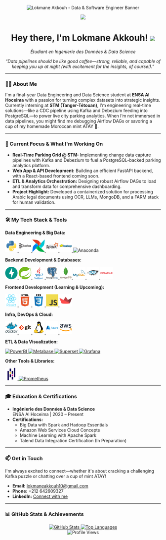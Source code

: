 <p align="center">
  <img src="https://placehold.co/1280x320/0D1117/FFFFFF?text=Lokmane+Akkouh+%7C+Data+%26+Software+Engineer&font=inter" alt="Lokmane Akkouh - Data & Software Engineer Banner"/>
</p>

<div id="header" align="center">
  <img src="https://media.giphy.com/media/M9gbBd9nbDrOTu1Mqx/giphy.gif" width="100"/>
  <h1>
    Hey there, I'm Lokmane Akkouh! 
    <img src="https://media.giphy.com/media/hvRJCLFzcasrR4ia7z/giphy.gif" width="30px"/>
  </h1>
  <p align="center">
    <em>Étudiant en Ingénierie des Données & Data Science</em>
  </p>
  <p align="center">
    <em>“Data pipelines should be like good coffee—strong, reliable, and capable of keeping you up at night (with excitement for the insights, of course!).”</em>
  </p>
</div>

---

### 👨‍💻 About Me

I'm a final-year Data Engineering and Data Science student at **ENSA Al Hoceima** with a passion for turning complex datasets into strategic insights. Currently interning at **STM (Tanger-Tétouan)**, I'm engineering real-time solutions—like a CDC pipeline using Kafka and Debezium feeding into PostgreSQL—to power live city parking analytics. When I’m not immersed in data pipelines, you might find me debugging Airflow DAGs or savoring a cup of my homemade Moroccan mint ATAY 🍵.

---

### 🚀 Current Focus & What I'm Working On

- **Real-Time Parking Grid @ STM:** Implementing change data capture pipelines with Kafka and Debezium to fuel a PostgreSQL-backed parking analytics platform.
- **Web App & API Development:** Building an efficient FastAPI backend, with a React-based frontend coming soon.
- **ETL & Analytics Orchestration:** Designing robust Airflow DAGs to load and transform data for comprehensive dashboarding.
- **Project Highlight:** Developed a containerized solution for processing Arabic legal documents using OCR, LLMs, MongoDB, and a FARM stack for human validation.

---

### 🛠️ My Tech Stack & Tools

**Data Engineering & Big Data:**  
<p align="left">
  <a href="https://www.python.org" target="_blank" rel="noreferrer">
    <img src="https://raw.githubusercontent.com/devicons/devicon/master/icons/python/python-original.svg" alt="Python" width="40" height="40"/>
  </a>
  <a href="https://kafka.apache.org/" target="_blank" rel="noreferrer">
    <img src="https://raw.githubusercontent.com/devicons/devicon/master/icons/apachekafka/apachekafka-original-wordmark.svg" alt="Apache Kafka" width="40" height="40"/>
  </a>
  <a href="https://airflow.apache.org/" target="_blank" rel="noreferrer">
    <img src="https://raw.githubusercontent.com/devicons/devicon/master/icons/apacheairflow/apacheairflow-original.svg" alt="Apache Airflow" width="40" height="40"/>
  </a>
  <a href="https://spark.apache.org/" target="_blank" rel="noreferrer">
    <img src="https://raw.githubusercontent.com/devicons/devicon/master/icons/apachespark/apachespark-original-wordmark.svg" alt="Apache Spark" width="40" height="40"/>
  </a>
  <a href="https://hadoop.apache.org/" target="_blank" rel="noreferrer">
    <img src="https://raw.githubusercontent.com/devicons/devicon/master/icons/hadoop/hadoop-original-wordmark.svg" alt="Hadoop" width="40" height="40"/>
  </a>
  <img src="https://skillicons.dev/icons?i=anaconda" height="40" alt="Anaconda"/>
</p>

**Backend Development & Databases:**  
<p align="left">
  <a href="https://fastapi.tiangolo.com/" target="_blank" rel="noreferrer">
    <img src="https://raw.githubusercontent.com/devicons/devicon/master/icons/fastapi/fastapi-original.svg" alt="FastAPI" width="40" height="40"/>
  </a>
  <a href="https://spring.io/" target="_blank" rel="noreferrer">
    <img src="https://raw.githubusercontent.com/devicons/devicon/master/icons/spring/spring-original.svg" alt="Spring Boot" width="40" height="40"/>
  </a>
  <a href="https://www.java.com" target="_blank" rel="noreferrer">
    <img src="https://raw.githubusercontent.com/devicons/devicon/master/icons/java/java-original.svg" alt="Java" width="40" height="40"/>
  </a>
  <a href="https://www.postgresql.org/" target="_blank" rel="noreferrer">
    <img src="https://raw.githubusercontent.com/devicons/devicon/master/icons/postgresql/postgresql-original-wordmark.svg" alt="PostgreSQL" width="40" height="40"/>
  </a>
  <a href="https://www.mongodb.com/" target="_blank" rel="noreferrer">
    <img src="https://raw.githubusercontent.com/devicons/devicon/master/icons/mongodb/mongodb-original-wordmark.svg" alt="MongoDB" width="40" height="40"/>
  </a>
  <a href="https://www.mysql.com/" target="_blank" rel="noreferrer">
    <img src="https://raw.githubusercontent.com/devicons/devicon/master/icons/mysql/mysql-original-wordmark.svg" alt="MySQL" width="40" height="40"/>
  </a>
  <a href="https://cassandra.apache.org/" target="_blank" rel="noreferrer">
    <img src="https://raw.githubusercontent.com/devicons/devicon/master/icons/cassandra/cassandra-original.svg" alt="Cassandra" width="40" height="40"/>
  </a>
  <a href="https://www.oracle.com/" target="_blank" rel="noreferrer">
    <img src="https://raw.githubusercontent.com/devicons/devicon/master/icons/oracle/oracle-original.svg" alt="Oracle" width="40" height="40"/>
  </a>
</p>

**Frontend Development (Learning & Upcoming):**  
<p align="left">
  <a href="https://reactjs.org/" target="_blank" rel="noreferrer">
    <img src="https://raw.githubusercontent.com/devicons/devicon/master/icons/react/react-original-wordmark.svg" alt="React" width="40" height="40"/>
  </a>
  <a href="https://www.w3.org/html/" target="_blank" rel="noreferrer">
    <img src="https://raw.githubusercontent.com/devicons/devicon/master/icons/html5/html5-original-wordmark.svg" alt="HTML5" width="40" height="40"/>
  </a>
  <a href="https://www.w3schools.com/css/" target="_blank" rel="noreferrer">
    <img src="https://raw.githubusercontent.com/devicons/devicon/master/icons/css3/css3-original-wordmark.svg" alt="CSS3" width="40" height="40"/>
  </a>
  <a href="https://developer.mozilla.org/en-US/docs/Web/JavaScript" target="_blank" rel="noreferrer">
    <img src="https://raw.githubusercontent.com/devicons/devicon/master/icons/javascript/javascript-original.svg" alt="JavaScript" width="40" height="40"/>
  </a>
  <a href="https://streamlit.io/" target="_blank" rel="noreferrer">
    <img src="https://raw.githubusercontent.com/devicons/devicon/develop/icons/streamlit/streamlit-original.svg" alt="Streamlit" width="40" height="40"/>
  </a>
</p>

**Infra, DevOps & Cloud:**  
<p align="left">
  <a href="https://www.docker.com/" target="_blank" rel="noreferrer">
    <img src="https://raw.githubusercontent.com/devicons/devicon/master/icons/docker/docker-original-wordmark.svg" alt="Docker" width="40" height="40"/>
  </a>
  <a href="https://git-scm.com/" target="_blank" rel="noreferrer">
    <img src="https://raw.githubusercontent.com/devicons/devicon/master/icons/git/git-original-wordmark.svg" alt="Git" width="40" height="40"/>
  </a>
  <a href="https://www.linux.org/" target="_blank" rel="noreferrer">
    <img src="https://raw.githubusercontent.com/devicons/devicon/master/icons/linux/linux-original.svg" alt="Linux" width="40" height="40"/>
  </a>
  <a href="https://azure.microsoft.com/" target="_blank" rel="noreferrer">
    <img src="https://raw.githubusercontent.com/devicons/devicon/master/icons/azure/azure-original-wordmark.svg" alt="Azure" width="40" height="40"/>
  </a>
  <a href="https://aws.amazon.com" target="_blank" rel="noreferrer">
    <img src="https://raw.githubusercontent.com/devicons/devicon/master/icons/amazonwebservices/amazonwebservices-original-wordmark.svg" alt="AWS" width="40" height="40"/>
  </a>
</p>

**ETL & Data Visualization:**  
<p align="left">
  <a href="https://powerbi.microsoft.com/" target="_blank" rel="noreferrer">
    <img src="https://raw.githubusercontent.com/devicons/devicon/develop/icons/powerbi/powerbi-original.svg" alt="PowerBI" width="40" height="40"/>
  </a>
  <a href="https://www.metabase.com/" target="_blank" rel="noreferrer">
    <img src="https://www.vectorlogo.zone/logos/metabase/metabase-icon.svg" alt="Metabase" width="40" height="40"/>
  </a>
  <a href="https://superset.apache.org/" target="_blank" rel="noreferrer">
    <img src="https://www.vectorlogo.zone/logos/apachesuperset/apachesuperset-icon.svg" alt="Superset" width="40" height="40"/>
  </a>
  <a href="https://grafana.com" target="_blank" rel="noreferrer">
    <img src="https://www.vectorlogo.zone/logos/grafana/grafana-icon.svg" alt="Grafana" width="40" height="40"/>
  </a>
</p>

**Other Tools & Libraries:**  
<p align="left">
  <a href="https://pandas.pydata.org/" target="_blank" rel="noreferrer">
    <img src="https://raw.githubusercontent.com/devicons/devicon/master/icons/pandas/pandas-original.svg" alt="Pandas" width="40" height="40"/>
  </a>
  <a href="https://prometheus.io/" target="_blank" rel="noreferrer">
    <img src="https://www.vectorlogo.zone/logos/prometheusio/prometheusio-icon.svg" alt="Prometheus" width="40" height="40"/>
  </a>
</p>

---

### 🎓 Education & Certifications

- **Ingénierie des Données & Data Science**  
  ENSA Al Hoceima | 2020 – Present
- **Certifications:**  
  - Big Data with Spark and Hadoop Essentials  
  - Amazon Web Services Cloud Concepts  
  - Machine Learning with Apache Spark  
  - Talend Data Integration Certification (In Preparation)

---

### 📫 Get in Touch

I'm always excited to connect—whether it's about cracking a challenging Kafka puzzle or chatting over a cup of mint ATAY!

- **Email:** [lokmaneakkouh10@gmail.com](mailto:lokmaneakkouh10@gmail.com)  
- **Phone:** +212 642609327  
- **LinkedIn:** [Connect with me](https://www.linkedin.com/in/your-linkedin-profile)

---

### 📊 GitHub Stats & Achievements

<div align="center">
  <a href="https://github.com/lokmane101">
    <img src="https://github-readme-stats.vercel.app/api?username=lokmane101&show_icons=true&theme=radical" alt="GitHub Stats"/>
  </a>
  <a href="https://github.com/lokmane101">
    <img src="https://github-readme-stats.vercel.app/api/top-langs/?username=lokmane101&layout=compact&theme=radical" alt="Top Languages"/>
  </a>
  <br>
  <img src="https://komarev.com/ghpvc/?username=lokmane101&label=Profile%20views&color=0e75b6&style=flat" alt="Profile Views" />
</div>
